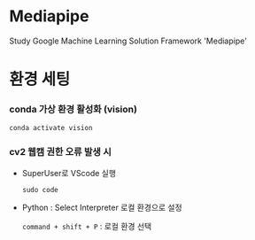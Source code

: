 # Mediapipe
Study Google Machine Learning Solution Framework 'Mediapipe'

# 환경 세팅
### conda 가상 환경 활성화 (vision)

`conda activate vision`

### cv2 웹캠 권한 오류 발생 시
- SuperUser로 VScode 실행

  `sudo code`

- Python : Select Interpreter 로컬 환경으로 설정
  
  `command + shift + P` : 로컬 환경 선택

